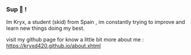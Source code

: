 ### Sup 👋 ! 

Im Kryx, a student (skid) from Spain , im constantly trying to improve and learn new things doing my best.

visit my github page for know a little bit more about me : https://kryxd420.github.io/about.xhtml

